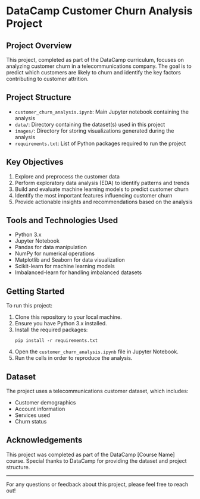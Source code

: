 # DataCamp Customer Churn Analysis Project

## Project Overview

This project, completed as part of the DataCamp curriculum, focuses on analyzing customer churn in a telecommunications company. The goal is to predict which customers are likely to churn and identify the key factors contributing to customer attrition.

## Project Structure

- `customer_churn_analysis.ipynb`: Main Jupyter notebook containing the analysis
- `data/`: Directory containing the dataset(s) used in this project
- `images/`: Directory for storing visualizations generated during the analysis
- `requirements.txt`: List of Python packages required to run the project

## Key Objectives

1. Explore and preprocess the customer data
2. Perform exploratory data analysis (EDA) to identify patterns and trends
3. Build and evaluate machine learning models to predict customer churn
4. Identify the most important features influencing customer churn
5. Provide actionable insights and recommendations based on the analysis

## Tools and Technologies Used

- Python 3.x
- Jupyter Notebook
- Pandas for data manipulation
- NumPy for numerical operations
- Matplotlib and Seaborn for data visualization
- Scikit-learn for machine learning models
- Imbalanced-learn for handling imbalanced datasets

## Getting Started

To run this project:

1. Clone this repository to your local machine.
2. Ensure you have Python 3.x installed.
3. Install the required packages:
   ```
   pip install -r requirements.txt
   ```
4. Open the `customer_churn_analysis.ipynb` file in Jupyter Notebook.
5. Run the cells in order to reproduce the analysis.

## Dataset

The project uses a telecommunications customer dataset, which includes:
- Customer demographics
- Account information
- Services used
- Churn status



## Acknowledgements

This project was completed as part of the DataCamp [Course Name] course. Special thanks to DataCamp for providing the dataset and project structure.

---

For any questions or feedback about this project, please feel free to reach out!

